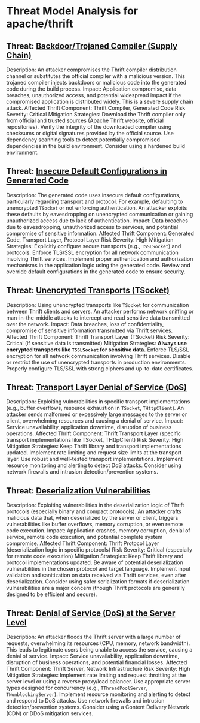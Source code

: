 # Threat Model Analysis for apache/thrift

## Threat: [Backdoor/Trojaned Compiler (Supply Chain)](./threats/backdoortrojaned_compiler__supply_chain_.md)

Description: An attacker compromises the Thrift compiler distribution channel or substitutes the official compiler with a malicious version. This trojaned compiler injects backdoors or malicious code into the generated code during the build process.
Impact: Application compromise, data breaches, unauthorized access, and potential widespread impact if the compromised application is distributed widely. This is a severe supply chain attack.
Affected Thrift Component: Thrift Compiler, Generated Code
Risk Severity: Critical
Mitigation Strategies:
    Download the Thrift compiler only from official and trusted sources (Apache Thrift website, official repositories).
    Verify the integrity of the downloaded compiler using checksums or digital signatures provided by the official source.
    Use dependency scanning tools to detect potentially compromised dependencies in the build environment.
    Consider using a hardened build environment.

## Threat: [Insecure Default Configurations in Generated Code](./threats/insecure_default_configurations_in_generated_code.md)

Description: The generated code uses insecure default configurations, particularly regarding transport and protocol. For example, defaulting to unencrypted `TSocket` or not enforcing authentication. An attacker exploits these defaults by eavesdropping on unencrypted communication or gaining unauthorized access due to lack of authentication.
Impact: Data breaches due to eavesdropping, unauthorized access to services, and potential compromise of sensitive information.
Affected Thrift Component: Generated Code, Transport Layer, Protocol Layer
Risk Severity: High
Mitigation Strategies:
    Explicitly configure secure transports (e.g., `TSSLSocket`) and protocols.
    Enforce TLS/SSL encryption for all network communication involving Thrift services.
    Implement proper authentication and authorization mechanisms in the application logic using the generated code.
    Review and override default configurations in the generated code to ensure security.

## Threat: [Unencrypted Transports (TSocket)](./threats/unencrypted_transports__tsocket_.md)

Description: Using unencrypted transports like `TSocket` for communication between Thrift clients and servers. An attacker performs network sniffing or man-in-the-middle attacks to intercept and read sensitive data transmitted over the network.
Impact: Data breaches, loss of confidentiality, compromise of sensitive information transmitted via Thrift services.
Affected Thrift Component: Thrift Transport Layer (TSocket)
Risk Severity: Critical (if sensitive data is transmitted)
Mitigation Strategies:
    **Always use encrypted transports like `TSSLSocket` for sensitive data.**
    Enforce TLS/SSL encryption for all network communication involving Thrift services.
    Disable or restrict the use of unencrypted transports in production environments.
    Properly configure TLS/SSL with strong ciphers and up-to-date certificates.

## Threat: [Transport Layer Denial of Service (DoS)](./threats/transport_layer_denial_of_service__dos_.md)

Description: Exploiting vulnerabilities in specific transport implementations (e.g., buffer overflows, resource exhaustion in `TSocket`, `THttpClient`). An attacker sends malformed or excessively large messages to the server or client, overwhelming resources and causing a denial of service.
Impact: Service unavailability, application downtime, disruption of business operations.
Affected Thrift Component: Thrift Transport Layer (specific transport implementations like TSocket, THttpClient)
Risk Severity: High
Mitigation Strategies:
    Keep Thrift library and transport implementations updated.
    Implement rate limiting and request size limits at the transport layer.
    Use robust and well-tested transport implementations.
    Implement resource monitoring and alerting to detect DoS attacks.
    Consider using network firewalls and intrusion detection/prevention systems.

## Threat: [Deserialization Vulnerabilities](./threats/deserialization_vulnerabilities.md)

Description: Exploiting vulnerabilities in the deserialization logic of Thrift protocols (especially binary and compact protocols). An attacker crafts malicious data that, when deserialized by the server or client, triggers vulnerabilities like buffer overflows, memory corruption, or even remote code execution.
Impact: Application crashes, memory corruption, denial of service, remote code execution, and potential complete system compromise.
Affected Thrift Component: Thrift Protocol Layer (deserialization logic in specific protocols)
Risk Severity: Critical (especially for remote code execution)
Mitigation Strategies:
    Keep Thrift library and protocol implementations updated.
    Be aware of potential deserialization vulnerabilities in the chosen protocol and target language.
    Implement input validation and sanitization on data received via Thrift services, even after deserialization.
    Consider using safer serialization formats if deserialization vulnerabilities are a major concern (though Thrift protocols are generally designed to be efficient and secure).

## Threat: [Denial of Service (DoS) at the Server Level](./threats/denial_of_service__dos__at_the_server_level.md)

Description: An attacker floods the Thrift server with a large number of requests, overwhelming its resources (CPU, memory, network bandwidth). This leads to legitimate users being unable to access the service, causing a denial of service.
Impact: Service unavailability, application downtime, disruption of business operations, and potential financial losses.
Affected Thrift Component: Thrift Server, Network Infrastructure
Risk Severity: High
Mitigation Strategies:
    Implement rate limiting and request throttling at the server level or using a reverse proxy/load balancer.
    Use appropriate server types designed for concurrency (e.g., `TThreadPoolServer`, `TNonblockingServer`).
    Implement resource monitoring and alerting to detect and respond to DoS attacks.
    Use network firewalls and intrusion detection/prevention systems.
    Consider using a Content Delivery Network (CDN) or DDoS mitigation services.

